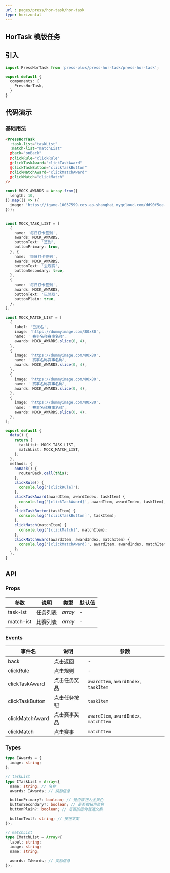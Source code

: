 ```yaml
---
url : pages/press/hor-task/hor-task
type: horizontal
---
```


## HorTask 横版任务


## 引入

```ts
import PressHorTask from 'press-plus/press-hor-task/press-hor-task';

export default {
  components: {
    PressHorTask,
  }
}
```

## 代码演示

### 基础用法

```html
<PressHorTask
  :task-list="taskList"
  :match-list="matchList"
  @back="onBack"
  @clickRule="clickRule"
  @clickTaskAward="clickTaskAward"
  @clickTaskButton="clickTaskButton"
  @clickMatchAward="clickMatchAward"
  @clickMatch="clickMatch"
/>
```

```ts
const MOCK_AWARDS = Array.from({
  length: 10,
}).map(() => ({
  image: 'https://igame-10037599.cos.ap-shanghai.myqcloud.com/dd90f5ee-282c-bf96-f8de-c22de72ee7b1.jpg',
}));


const MOCK_TASK_LIST = [
  {
    name: '每日打卡签到',
    awards: MOCK_AWARDS,
    buttonText: '签到',
    buttonPrimary: true,
  }, {
    name: '每日打卡签到',
    awards: MOCK_AWARDS,
    buttonText: '去观赛',
    buttonSecondary: true,
  },
  {
    name: '每日打卡签到',
    awards: MOCK_AWARDS,
    buttonText: '已领取',
    buttonPlain: true,
  },
];

const MOCK_MATCH_LIST = [
  {
    label: '已报名',
    image: 'https://dummyimage.com/80x80',
    name: ' 赛事名称赛事名称',
    awards: MOCK_AWARDS.slice(0, 4),
  },
  {
    image: 'https://dummyimage.com/80x80',
    name: ' 赛事名称赛事名称',
    awards: MOCK_AWARDS.slice(0, 4),
  },
  {
    image: 'https://dummyimage.com/80x80',
    name: ' 赛事名称赛事名称',
    awards: MOCK_AWARDS.slice(0, 4),
  },
  {
    image: 'https://dummyimage.com/80x80',
    name: ' 赛事名称赛事名称',
    awards: MOCK_AWARDS.slice(0, 4),
  },
];

export default {
  data() {
    return {
      taskList: MOCK_TASK_LIST,
      matchList: MOCK_MATCH_LIST,
    };
  },
  methods: {
    onBack() {
      routerBack.call(this);
    },
    clickRule() {
      console.log('[clickRule]');
    },
    clickTaskAward(awardItem, awardIndex, taskItem) {
      console.log('[clickTaskAward]', awardItem, awardIndex, taskItem);
    },
    clickTaskButton(taskItem) {
      console.log('[clickTaskButton]', taskItem);
    },
    clickMatch(matchItem) {
      console.log('[clickMatch]', matchItem);
    },
    clickMatchAward(awardItem, awardIndex, matchItem) {
      console.log('[clickMatchAward]', awardItem, awardIndex, matchItem);
    },
  },
}

```

## API

### Props

| 参数      | 说明     | 类型    | 默认值 |
| --------- | -------- | ------- | ------ |
| task-ist  | 任务列表 | _array_ | -      |
| match-ist | 比赛列表 | _array_ | -      |



### Events

| 事件名          | 说明         | 参数                                   |
| --------------- | ------------ | -------------------------------------- |
| back            | 点击返回     | -                                      |
| clickRule       | 点击规则     | -                                      |
| clickTaskAward  | 点击任务奖品 | `awardItem`, `awardIndex`, `taskItem`  |
| clickTaskButton | 点击任务按钮 | `taskItem`                             |
| clickMatchAward | 点击赛事奖品 | `awardItem`, `awardIndex`, `matchItem` |
| clickMatch      | 点击赛事     | `matchItem`                            |


### Types


```ts
type IAwards = {
  image: string;
};

// taskList
type ITaskList = Array<{
  name: string; // 名称
  awards: IAwards; // 奖励信息

  buttonPrimary?: boolean; // 是否按钮为金黄色
  buttonSecondary?: boolean; // 是否按钮为蓝色
  buttonPlain?: boolean; // 是否按钮为普通文案

  buttonText?: string; // 按钮文案
}>;

// matchList
type IMatchList = Array<{
  label: string;
  image: string;
  name: string;
  
  awards: IAwards; // 奖励信息
}>;
```